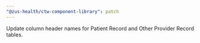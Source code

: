 ```yaml
---
"@zus-health/ctw-component-library": patch
---
```


Update column header names for Patient Record and Other Provider Record tables.
